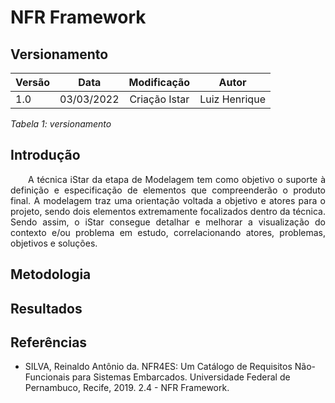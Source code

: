 # NFR Framework 
## Versionamento

| Versão | Data | Modificação | Autor |
|-|-|:-:|:-:|
| 1.0 | 03/03/2022 | Criação Istar | Luiz Henrique |

*Tabela 1: versionamento*

## Introdução
<p align="justify">&emsp;&emsp;A técnica iStar da etapa de Modelagem tem como objetivo o suporte à definição e especificação de elementos que compreenderão o produto final. A modelagem traz uma orientação voltada a objetivo e atores para o projeto, sendo dois elementos extremamente focalizados dentro da técnica. Sendo assim, o iStar consegue detalhar e melhorar a visualização do contexto e/ou problema em estudo, correlacionando atores, problemas, objetivos e soluções.</p>

## Metodologia
 

## Resultados



## Referências 
- SILVA, Reinaldo Antônio da. NFR4ES: Um Catálogo de Requisitos Não-Funcionais para Sistemas Embarcados. Universidade Federal de Pernambuco, Recife, 2019. 2.4 - NFR Framework.